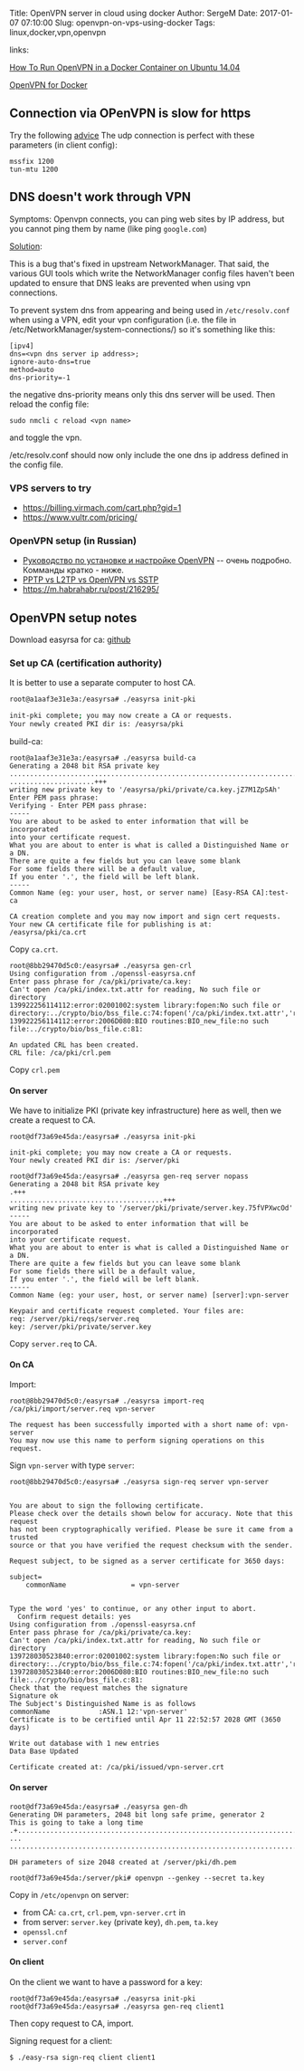 Title: OpenVPN server in cloud using docker
Author: SergeM
Date: 2017-01-07 07:10:00
Slug: openvpn-on-vps-using-docker
Tags: linux,docker,vpn,openvpn


links:

[How To Run OpenVPN in a Docker Container on Ubuntu 14.04 ](https://www.digitalocean.com/community/tutorials/how-to-run-openvpn-in-a-docker-container-on-ubuntu-14-04)

[OpenVPN for Docker](https://github.com/kylemanna/docker-openvpn)


## Connection via OPenVPN is slow for https
Try the following [advice](https://forums.openvpn.net/viewtopic.php?t=21857)
The udp connection is perfect with these parameters (in client config):
```
mssfix 1200
tun-mtu 1200
```

## DNS doesn't work through VPN
Symptoms: Openvpn connects, you can ping web sites by IP address, but you cannot ping them by name (like ping `google.com`)

[Solution](https://bugs.launchpad.net/ubuntu/+source/openvpn/+bug/1211110):

This is a bug that's fixed in upstream NetworkManager. That said, the various GUI tools which write the NetworkManager config files haven't been updated to ensure that DNS leaks are prevented when using vpn connections.

To prevent system dns from appearing and being used in `/etc/resolv.conf` when using a VPN, edit your vpn configuration (i.e. the file in /etc/NetworkManager/system-connections/<vpn name>) so it's something like this:

```
[ipv4]
dns=<vpn dns server ip address>;
ignore-auto-dns=true
method=auto
dns-priority=-1
```

the negative dns-priority means only this dns server will be used.
Then reload the config file:
```
sudo nmcli c reload <vpn name>
```

and toggle the vpn.

/etc/resolv.conf should now only include the one dns ip address defined in the config file.



### VPS servers to try
* https://billing.virmach.com/cart.php?gid=1
* https://www.vultr.com/pricing/


### OpenVPN setup (in Russian)
* [Руководство по установке и настройке OpenVPN](https://habrahabr.ru/post/233971/) -- очень подробно. Комманды кратко - ниже.
* [PPTP vs L2TP vs OpenVPN vs SSTP](https://habrahabr.ru/post/191874/)
* https://m.habrahabr.ru/post/216295/


## OpenVPN setup notes

Download easyrsa for ca:
[github](https://github.com/OpenVPN/easy-rsa/releases)

### Set up CA (certification authority)
It is better to use a separate computer to host CA.

```sh
root@a1aaf3e31e3a:/easyrsa# ./easyrsa init-pki

init-pki complete; you may now create a CA or requests.
Your newly created PKI dir is: /easyrsa/pki

```
build-ca:
```
root@a1aaf3e31e3a:/easyrsa# ./easyrsa build-ca
Generating a 2048 bit RSA private key
........................................................................................................................................................+++
.....................+++
writing new private key to '/easyrsa/pki/private/ca.key.jZ7M1ZpSAh'
Enter PEM pass phrase:
Verifying - Enter PEM pass phrase:
-----
You are about to be asked to enter information that will be incorporated
into your certificate request.
What you are about to enter is what is called a Distinguished Name or a DN.
There are quite a few fields but you can leave some blank
For some fields there will be a default value,
If you enter '.', the field will be left blank.
-----
Common Name (eg: your user, host, or server name) [Easy-RSA CA]:test-ca

CA creation complete and you may now import and sign cert requests.
Your new CA certificate file for publishing is at:
/easyrsa/pki/ca.crt

```

Copy `ca.crt`.

```shell
root@8bb29470d5c0:/easyrsa# ./easyrsa gen-crl
Using configuration from ./openssl-easyrsa.cnf
Enter pass phrase for /ca/pki/private/ca.key:
Can't open /ca/pki/index.txt.attr for reading, No such file or directory
139922256114112:error:02001002:system library:fopen:No such file or directory:../crypto/bio/bss_file.c:74:fopen('/ca/pki/index.txt.attr','r')
139922256114112:error:2006D080:BIO routines:BIO_new_file:no such file:../crypto/bio/bss_file.c:81:

An updated CRL has been created.
CRL file: /ca/pki/crl.pem

```

Copy `crl.pem`


#### On server
We have to initialize PKI (private key infrastructure) here as well, then we create a request to CA.
```
root@df73a69e45da:/easyrsa# ./easyrsa init-pki

init-pki complete; you may now create a CA or requests.
Your newly created PKI dir is: /server/pki
```

```
root@df73a69e45da:/easyrsa# ./easyrsa gen-req server nopass
Generating a 2048 bit RSA private key
.+++
......................................+++
writing new private key to '/server/pki/private/server.key.75fVPXwcOd'
-----
You are about to be asked to enter information that will be incorporated
into your certificate request.
What you are about to enter is what is called a Distinguished Name or a DN.
There are quite a few fields but you can leave some blank
For some fields there will be a default value,
If you enter '.', the field will be left blank.
-----
Common Name (eg: your user, host, or server name) [server]:vpn-server

Keypair and certificate request completed. Your files are:
req: /server/pki/reqs/server.req
key: /server/pki/private/server.key

```

Copy `server.req` to CA.

#### On CA
Import:
```
root@8bb29470d5c0:/easyrsa# ./easyrsa import-req /ca/pki/import/server.req vpn-server

The request has been successfully imported with a short name of: vpn-server
You may now use this name to perform signing operations on this request.

```
Sign `vpn-server` with type `server`:
```
root@8bb29470d5c0:/easyrsa# ./easyrsa sign-req server vpn-server


You are about to sign the following certificate.
Please check over the details shown below for accuracy. Note that this request
has not been cryptographically verified. Please be sure it came from a trusted
source or that you have verified the request checksum with the sender.

Request subject, to be signed as a server certificate for 3650 days:

subject=
    commonName                = vpn-server


Type the word 'yes' to continue, or any other input to abort.
  Confirm request details: yes
Using configuration from ./openssl-easyrsa.cnf
Enter pass phrase for /ca/pki/private/ca.key:
Can't open /ca/pki/index.txt.attr for reading, No such file or directory
139728030523840:error:02001002:system library:fopen:No such file or directory:../crypto/bio/bss_file.c:74:fopen('/ca/pki/index.txt.attr','r')
139728030523840:error:2006D080:BIO routines:BIO_new_file:no such file:../crypto/bio/bss_file.c:81:
Check that the request matches the signature
Signature ok
The Subject's Distinguished Name is as follows
commonName            :ASN.1 12:'vpn-server'
Certificate is to be certified until Apr 11 22:52:57 2028 GMT (3650 days)

Write out database with 1 new entries
Data Base Updated

Certificate created at: /ca/pki/issued/vpn-server.crt
```

#### On server


```
root@df73a69e45da:/easyrsa# ./easyrsa gen-dh
Generating DH parameters, 2048 bit long safe prime, generator 2
This is going to take a long time
.+...............................................................................................................................
...
......................................................................................................++*++*

DH parameters of size 2048 created at /server/pki/dh.pem

```

```
root@df73a69e45da:/server/pki# openvpn --genkey --secret ta.key
```

Copy in `/etc/openvpn` on server:
* from CA: `ca.crt`, `crl.pem`,  `vpn-server.crt` in  
* from server: `server.key` (private key), `dh.pem`, `ta.key`
* `openssl.cnf`
* `server.conf`


#### On client 
On the client we want to have a password for a key:
```
root@df73a69e45da:/easyrsa# ./easyrsa init-pki
root@df73a69e45da:/easyrsa# ./easyrsa gen-req client1 
```

Then copy request to CA, import.

Signing request for a client:
```
$ ./easy-rsa sign-req client client1
```
